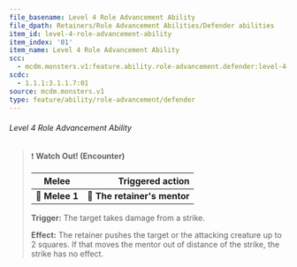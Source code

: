 ```yaml
---
file_basename: Level 4 Role Advancement Ability
file_dpath: Retainers/Role Advancement Abilities/Defender abilities
item_id: level-4-role-advancement-ability
item_index: '01'
item_name: Level 4 Role Advancement Ability
scc:
  - mcdm.monsters.v1:feature.ability.role-advancement.defender:level-4-role-advancement-ability
scdc:
  - 1.1.1:3.1.1.7:01
source: mcdm.monsters.v1
type: feature/ability/role-advancement/defender
---
```


###### Level 4 Role Advancement Ability

<!-- -->
> ❗️ **Watch Out! (Encounter)**
>
> | **Melee**      |         **Triggered action** |
> | -------------- | ---------------------------: |
> | **📏 Melee 1** | **🎯 The retainer's mentor** |
>
> **Trigger:** The target takes damage from a strike.
>
> **Effect:** The retainer pushes the target or the attacking creature up to 2 squares. If that moves the mentor out of distance of the strike, the strike has no effect.
